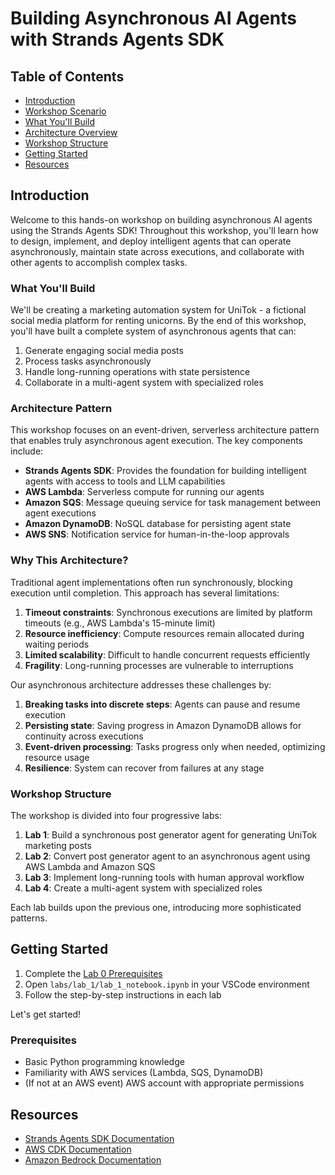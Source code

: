# Building Asynchronous AI Agents with Strands Agents SDK

## Table of Contents
- [Introduction](#introduction)
- [Workshop Scenario](#workshop-scenario)
- [What You'll Build](#what-youll-build)
- [Architecture Overview](#architecture-overview)
- [Workshop Structure](#workshop-structure)
- [Getting Started](#getting-started)
- [Resources](#resources)

## Introduction

Welcome to this hands-on workshop on building asynchronous AI agents using the Strands Agents SDK! Throughout this workshop, you'll learn how to design, implement, and deploy intelligent agents that can operate asynchronously, maintain state across executions, and collaborate with other agents to accomplish complex tasks.

### What You'll Build

We'll be creating a marketing automation system for UniTok - a fictional social media platform for renting unicorns. By the end of this workshop, you'll have built a complete system of asynchronous agents that can:

1. Generate engaging social media posts
2. Process tasks asynchronously
3. Handle long-running operations with state persistence
4. Collaborate in a multi-agent system with specialized roles

### Architecture Pattern

This workshop focuses on an event-driven, serverless architecture pattern that enables truly asynchronous agent execution. The key components include:

- **Strands Agents SDK**: Provides the foundation for building intelligent agents with access to tools and LLM capabilities
- **AWS Lambda**: Serverless compute for running our agents
- **Amazon SQS**: Message queuing service for task management between agent executions
- **Amazon DynamoDB**: NoSQL database for persisting agent state
- **AWS SNS**: Notification service for human-in-the-loop approvals

### Why This Architecture?

Traditional agent implementations often run synchronously, blocking execution until completion. This approach has several limitations:

1. **Timeout constraints**: Synchronous executions are limited by platform timeouts (e.g., AWS Lambda's 15-minute limit)
2. **Resource inefficiency**: Compute resources remain allocated during waiting periods
3. **Limited scalability**: Difficult to handle concurrent requests efficiently
4. **Fragility**: Long-running processes are vulnerable to interruptions

Our asynchronous architecture addresses these challenges by:

1. **Breaking tasks into discrete steps**: Agents can pause and resume execution
2. **Persisting state**: Saving progress in Amazon DynamoDB allows for continuity across executions
3. **Event-driven processing**: Tasks progress only when needed, optimizing resource usage
4. **Resilience**: System can recover from failures at any stage

### Workshop Structure

The workshop is divided into four progressive labs:

1. **Lab 1**: Build a synchronous post generator agent for generating UniTok marketing posts
2. **Lab 2**: Convert post generator agent to an asynchronous agent using AWS Lambda and Amazon SQS
3. **Lab 3**: Implement long-running tools with human approval workflow
4. **Lab 4**: Create a multi-agent system with specialized roles

Each lab builds upon the previous one, introducing more sophisticated patterns.

## Getting Started

1. Complete the [Lab 0 Prerequisites](labs/lab_0/README.md)
2. Open `labs/lab_1/lab_1_notebook.ipynb` in your VSCode environment
3. Follow the step-by-step instructions in each lab

Let's get started!

### Prerequisites

- Basic Python programming knowledge
- Familiarity with AWS services (Lambda, SQS, DynamoDB)
- (If not at an AWS event) AWS account with appropriate permissions

## Resources

- [Strands Agents SDK Documentation](https://strandsagents.com/latest/)
- [AWS CDK Documentation](https://docs.aws.amazon.com/cdk/latest/guide/home.html)
- [Amazon Bedrock Documentation](https://docs.aws.amazon.com/bedrock/latest/userguide/what-is-bedrock.html)
